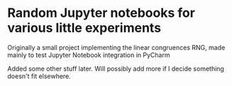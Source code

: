 # Random Jupyter notebooks for various little experiments
Originally a small project implementing the linear congruences RNG, made mainly to test Jupyter Notebook integration in PyCharm

Added some other stuff later. Will possibly add more if I decide something doesn't fit elsewhere.
